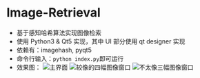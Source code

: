 # Image-Retrieval
- 基于感知哈希算法实现图像检索
- 使用 Python3 & Qt5 实现，其中 UI 部分使用 qt designer 实现
- 依赖有：imagehash, pyqt5
- 命令行输入：`python index.py`即可运行
- 效果图：
![主界面](http://upload-images.jianshu.io/upload_images/5690299-cb00f2d8d095eb8e.png?imageMogr2/auto-orient/strip%7CimageView2/2/w/1240)
![较像的四幅图像窗口](http://upload-images.jianshu.io/upload_images/5690299-ae35dd4e26de8f17.png?imageMogr2/auto-orient/strip%7CimageView2/2/w/1240)
![不太像三幅图像窗口](http://upload-images.jianshu.io/upload_images/5690299-3d14ee4a14cad5b9.png?imageMogr2/auto-orient/strip%7CimageView2/2/w/1240)
